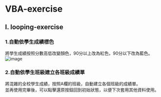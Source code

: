 # VBA-exercise
## I. looping-exercise
### 1.自動依學生成績標色
將學生成績按照分數高低改變顏色，90分以上改為紅色，90分以下改為藍色。  
![image](VBA-exercise/looping-pictures/自動依學生成績標色(標色後).jpg)
### 2.自動依學生班級建立各班級成績單
將混雜的全校學生成績，按照A欄的班級，自動建立各個班級的成績單。  
並再使用完畢後，可以點擊還原按鈕回到初始狀態，以便下次套用其他資料使用。
